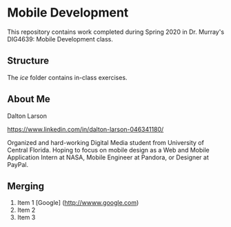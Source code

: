 # Mobile Development
This repository contains work completed during Spring 2020 in Dr. Murray's DIG4639: Mobile Development class.

## Structure
The *ice* folder contains in-class exercises. 

## About Me
Dalton Larson

https://www.linkedin.com/in/dalton-larson-046341180/

Organized and hard-working Digital Media student from University of Central Florida. Hoping to focus on mobile design as a Web and Mobile Application Intern at NASA, Mobile Engineer at Pandora, or Designer at PayPal.

## Merging
1. Item 1 [Google] (http://wwww.google.com)
2. Item 2
3. Item 3